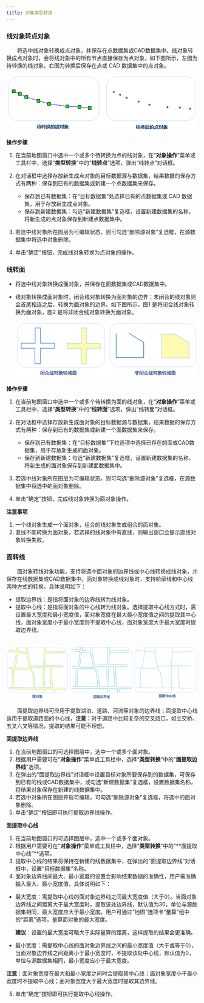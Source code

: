```yaml
---
title: 对象类型转换
---
```


### 线对象转点对象


　　将选中线对象转换成点对象，并保存在点数据集或CAD数据集中。线对象转换成点对象时，会将线对象中的所有节点直接保存为点对象，如下图所示，左图为待转换的线对象，右图为转换后保存在点或 CAD 数据集中的点对象。

  ![](img/LineToPoint.png)

**操作步骤**

1.  在当前地图窗口中选中一个或多个待转换为点的线对象，在“**对象操作**”菜单或工具栏中，选择“**类型转换**”中的“**线转点**”选项，弹出“线转点”对话框。
2. 在对话框中选择存放新生成点对象的目标数据源与数据集，结果数据的保存方式有两种：保存到已有的数据集或新建一个点数据集来保存。
    -  保存到已有数据集：在“目标数据集”处选择已有的点数据集或 CAD 数据集，用于存放新生成点对象。
    -  保存到新建数据集：勾选“新建数据集”复选框，设置新建数据集的名称，将新生成的点对象保存到新建点数据集中。
    
3. 若选中线对象所在图层为可编辑状态，则可勾选“删除源对象”复选框，在源数据集中将选中对象删除。

4. 单击“确定”按钮，完成线对象转换为点对象的操作。

### 线转面


- 将选中线对象转换成面对象，并保存在面数据集或CAD数据集中。

- 线对象转换成面对象时，闭合线对象转换为面对象的边界；未闭合的线对象则会首尾相连之后，转换为面对象的边界。如下图所示，图1
是将闭合线对象转换为面对象，图2 是将非闭合线对象转换为面对象。

  ![](img/LineToRegion.png)

**操作步骤**

1.  在当前地图窗口中选中一个或多个待转换为面的线对象，在“**对象操作**”菜单或工具栏中，选择“**类型转换**”中的“**线转面**”选项，弹出“线转面”对话框。
2.  在对话框中选择存放新生成面对象的目标数据源与数据集，结果数据的保存方式有两种：保存到已有的数据集或新建一个面数据集来保存。

    - 保存到已有数据集：在“目标数据集”下拉选项中选择已存在的面或CAD数据集，用于存放新生成的面对象。
    - 保存到新建数据集：勾选“新建数据集”复选框，设置新建数据集的名称，将新生成的面对象保存到新建面数据集中。

3. 若选中线对象所在图层为可编辑状态，则可勾选“删除源对象”复选框，在源数据集中将选中的面对象删除。

4.  单击“确定”按钮，完成线对象转换为面对象操作。

**注意事项**

1.  一个线对象生成一个面对象，组合的线对象生成组合的面对象。
2.  直线不能转换为面对象，若选择的线对象中有直线，则输出窗口会提示直线对象转换失败。

### 面转线

　　面对象转线对象功能，支持将选中面对象的边界线或中心线转换成线对象，并保存在线数据集或CAD数据集中。面对象转换成线对象时，支持轮廓线和中心线两种方式的转换，具体说明如下：

- 提取边界线：是指将面对象的边界线转为线对象。 
- 提取中心线：是指将面对象的中心线转为线对象。选择提取中心线方式时，需设置最大宽度和最小宽度值，面对象宽度在最大最小宽度值之间的提取其中心线，面对象宽度小于最小宽度则不提取中心线，面对象宽度大于最大宽度时提取边界线。

　　![](img/RegionToLine.png)

　　面提取边界线可应用于提取湖泊、道路、河流等对象的边界线；面提取中心线适用于提取道路面的中心线，**注意**：对于道路中比较复杂的交叉路口，如立交桥、五叉六叉等情况，提取的结果可能不理想。

**面提取边界线**

1. 在当前地图窗口的可选择图层中，选中一个或多个面对象。
2. 根据用户需要可在“**对象操作**”菜单或工具栏中，选择“**类型转换**”中的“**面提取边界线**”选项。
3. 在弹出的“面提取边界线”对话框中设置目标对象所要保存到的数据集，可保存到已有的线或CAD数据集中，或勾选“新建数据集”复选框，设置数据集名称，将结果对象保存在新建的线数据集中。
4. 若选中对象所在图层开启可编辑，可勾选“删除源对象”复选框，将选中的面对象删除。
5. 单击“确定”按钮即可执行提取边界线操作。

**面提取中心线**

1. 在当前地图窗口的可选择图层中，选中一个或多个面对象。
2. 根据用户需要可在“**对象操作**”菜单或工具栏中，选择“**类型转换**”中的“**面提取中心线”**选项。
3. 提取中心线的结果将保持在新建的线数据集中，在弹出的“面提取边界线”对话框中，设置“目标数据集”名称。
4. 面对象边界线间最大、最小宽度的设置会影响结果数据的准确性，用户需准确输入最大、最小宽度值，具体说明如下：

 - 最大宽度：需提取中心线的面对象边界线之间最大宽度值（大于0）。当面对象边界线之间距离大于最大宽度时，提取该处边界线，默认值为30，单位与源数据集相同，最大宽度应大于最小宽度。用户可通过“地图”选项卡“量算”组中的“距离”选项，量算面对象的最大宽度。 

   **建议**：设置的最大宽度可略大于实际量算的距离，这样提取的结果会更准确。

 - 最小宽度：需提取中心线的面对象边界线之间的最小宽度值（大于或等于0），当面对象边界线之间距离小于最小宽度时，不提取该处中心线，默认值为0，单位与源数据集相同，最小宽度应小于最大宽度。

  **注意**：面对象宽度在最大和最小宽度之间时会提取其中心线；面对象宽度小于最小宽度时不提取中心线；面对象宽度大于最大宽度时提取其边界线。

5. 单击“确定”按钮即可执行提取中心线操作。
